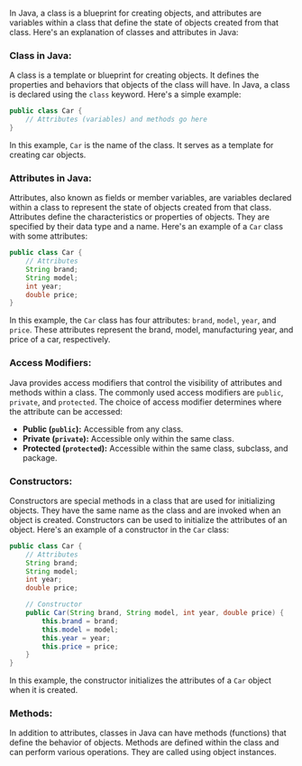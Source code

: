 In Java, a class is a blueprint for creating objects, and attributes are variables within a class that define the state of objects created from that class. Here's an explanation of classes and attributes in Java:

### Class in Java:

A class is a template or blueprint for creating objects. It defines the properties and behaviors that objects of the class will have. In Java, a class is declared using the `class` keyword. Here's a simple example:

```java
public class Car {
    // Attributes (variables) and methods go here
}
```

In this example, `Car` is the name of the class. It serves as a template for creating car objects.

### Attributes in Java:

Attributes, also known as fields or member variables, are variables declared within a class to represent the state of objects created from that class. Attributes define the characteristics or properties of objects. They are specified by their data type and a name. Here's an example of a `Car` class with some attributes:

```java
public class Car {
    // Attributes
    String brand;
    String model;
    int year;
    double price;
}
```

In this example, the `Car` class has four attributes: `brand`, `model`, `year`, and `price`. These attributes represent the brand, model, manufacturing year, and price of a car, respectively.

### Access Modifiers:

Java provides access modifiers that control the visibility of attributes and methods within a class. The commonly used access modifiers are `public`, `private`, and `protected`. The choice of access modifier determines where the attribute can be accessed:

- **Public (`public`):** Accessible from any class.
- **Private (`private`):** Accessible only within the same class.
- **Protected (`protected`):** Accessible within the same class, subclass, and package.

### Constructors:

Constructors are special methods in a class that are used for initializing objects. They have the same name as the class and are invoked when an object is created. Constructors can be used to initialize the attributes of an object. Here's an example of a constructor in the `Car` class:

```java
public class Car {
    // Attributes
    String brand;
    String model;
    int year;
    double price;

    // Constructor
    public Car(String brand, String model, int year, double price) {
        this.brand = brand;
        this.model = model;
        this.year = year;
        this.price = price;
    }
}
```

In this example, the constructor initializes the attributes of a `Car` object when it is created.

### Methods:

In addition to attributes, classes in Java can have methods (functions) that define the behavior of objects. Methods are defined within the class and can perform various operations. They are called using object instances.